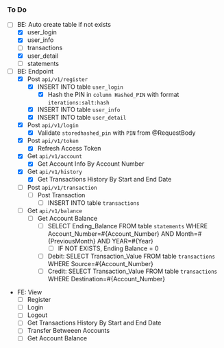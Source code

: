### To Do

- [ ] BE: Auto create table if not exists
  - [x] user_login
  - [x] user_info
  - [ ] transactions
  - [x] user_detail
  - [ ] statements

- [ ] BE: Endpoint
  - [x] Post `api/v1/register`
    - [x] INSERT INTO table `user_login`
      - [x] Hash the PIN in `column Hashed_PIN` with format `iterations:salt:hash`
    - [x] INSERT INTO table `user_info`
    - [x] INSERT INTO table `user_detail`
  - [x] Post `api/v1/login`
    - [x] Validate `storedhashed_pin` with `PIN` from @RequestBody
  - [x] Post `api/v1/token`
    - [x] Refresh Access Token
  - [x] Get `api/v1/account`
    - [x] Get Account Info By Account Number
  - [x] Get `api/v1/history`
    - [x] Get Transactions History By Start and End Date
  - [ ] Post `api/v1/transaction`
    - [ ] Post Transaction
      - [ ] INSERT INTO table `transactions`
  - [ ] Get `api/v1/balance`
    - [ ] Get Account Balance
      - [ ] SELECT Ending_Balance FROM table `statements` WHERE Account_Number=#{Account_Number} AND Month=#{PreviousMonth} AND YEAR=#{Year}
        - [ ] IF NOT EXISTS, Ending Balance = 0
      - [ ] Debit: SELECT Transaction_Value FROM table `transactions` WHERE Source=#{Account_Number}
      - [ ] Credit: SELECT Transaction_Value FROM table `transactions` WHERE Destination=#{Account_Number}

- FE: View
  - [ ] Register
  - [ ] Login
  - [ ] Logout
  - [ ] Get Transactions History By Start and End Date
  - [ ] Transfer Betweeen Accounts
  - [ ] Get Account Balance